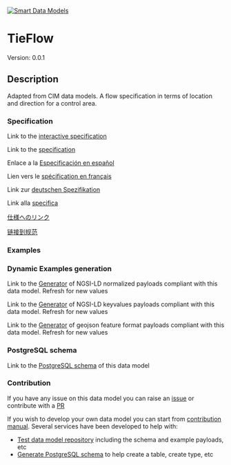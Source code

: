 [![Smart Data Models](https://smartdatamodels.org/wp-content/uploads/2022/01/SmartDataModels_logo.png "Logo")](https://smartdatamodels.org)
# TieFlow
Version: 0.0.1

## Description 

Adapted from CIM data models. A flow specification in terms of location and direction for a control area.
### Specification

Link to the [interactive specification](https://swagger.lab.fiware.org/?url=https://smart-data-models.github.io/dataModel.EnergyCIM/TieFlow/swagger.yaml)

Link to the [specification](https://github.com/smart-data-models/dataModel.EnergyCIM/blob/master/TieFlow/doc/spec.md)

Enlace a la [Especificación en español](https://github.com/smart-data-models/dataModel.EnergyCIM/blob/master/TieFlow/doc/spec_ES.md)

Lien vers le [spécification en français](https://github.com/smart-data-models/dataModel.EnergyCIM/blob/master/TieFlow/doc/spec_FR.md)

Link zur [deutschen Spezifikation](https://github.com/smart-data-models/dataModel.EnergyCIM/blob/master/TieFlow/doc/spec_DE.md)

Link alla [specifica](https://github.com/smart-data-models/dataModel.EnergyCIM/blob/master/TieFlow/doc/spec_IT.md)

[仕様へのリンク](https://github.com/smart-data-models/dataModel.EnergyCIM/blob/master/TieFlow/doc/spec_JA.md)

[链接到规范](https://github.com/smart-data-models/dataModel.EnergyCIM/blob/master/TieFlow/doc/spec_ZH.md)
### Examples
### Dynamic Examples generation

Link to the [Generator](https://smartdatamodels.org/extra/ngsi-ld_generator.php?schemaUrl=https://raw.githubusercontent.com/smart-data-models/dataModel.EnergyCIM/master/TieFlow/schema.json&email=info@smartdatamodels.org) of NGSI-LD normalized payloads compliant with this data model. Refresh for new values

Link to the [Generator](https://smartdatamodels.org/extra/ngsi-ld_generator_keyvalues.php?schemaUrl=https://raw.githubusercontent.com/smart-data-models/dataModel.EnergyCIM/master/TieFlow/schema.json&email=info@smartdatamodels.org) of NGSI-LD keyvalues payloads compliant with this data model. Refresh for new values

Link to the [Generator](https://smartdatamodels.org/extra/geojson_features_generator.php?schemaUrl=https://raw.githubusercontent.com/smart-data-models/dataModel.EnergyCIM/master/TieFlow/schema.json&email=info@smartdatamodels.org) of geojson feature format payloads compliant with this data model. Refresh for new values
### PostgreSQL schema

Link to the [PostgreSQL schema](https://github.com/smart-data-models/dataModel.EnergyCIM/blob/master/TieFlow/schema.sql) of this data model
### Contribution

 If you have any issue on this data model you can raise an [issue](https://github.com/smart-data-models/dataModel.EnergyCIM/issues)  or contribute with a [PR](https://github.com/smart-data-models/dataModel.EnergyCIM/pulls)

 If you wish to develop your own data model you can start from [contribution manual](https://bit.ly/contribution_manual). Several services have been developed to help with: 
 - [Test data model repository](https://smartdatamodels.org/index.php/data-models-contribution-api/) including the schema and example payloads, etc
 - [Generate PostgreSQL schema](https://smartdatamodels.org/index.php/sql-service/) to help create a table, create type, etc